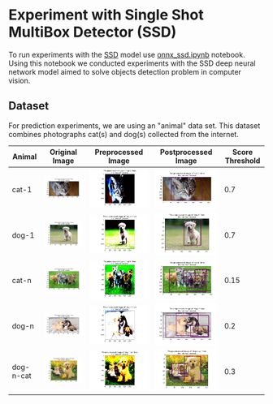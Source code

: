 # Experiment with Single Shot MultiBox Detector (SSD)

To run experiments with the [SSD](https://arxiv.org/abs/1512.02325) model use [onnx_ssd.ipynb](../onnx_ssdn.ipynb) notebook. Using this notebook we conducted experiments with the SSD deep neural network model aimed to solve objects detection problem in computer vision.

## Dataset

For prediction experiments, we are using an "animal" data set. This dataset combines photographs cat(s) and dog(s) collected from the internet.

| Animal | Original Image | Preprocessed Image | Postprocessed Image | Score Threshold |
| -------| -------------- |------------------- | ------------------- | --------------- |
| cat-1| ![orig_cat_1](images/orig_cat_1.jpg) | ![ssd_pre_cat_1](images/ssd_pre_cat_1.jpg) | ![ssd_post_cat_1](images/ssd_post_cat_1.jpg)| 0.7 |
| dog-1| ![orig_dog_1](images/orig_dog_1.jpg) | ![ssd_pre_dog_1](images/ssd_pre_dog_1.jpg) | ![ssd_post_dog_1](images/ssd_post_dog_1.jpg)| 0.7 |
| cat-n| ![orig_cat_n](images/orig_cat_n.jpg) | ![ssd_pre_cat_n](images/ssd_pre_cat_n.jpg) | ![ssd_post_cat_n](images/ssd_post_cat_n.jpg)| 0.15 |
| dog-n| ![orig_dog_n](images/orig_dog_n.jpg) | ![ssd_pre_dog_n](images/ssd_pre_dog_n.jpg) | ![ssd_post_dog_n](images/ssd_post_dog_n.jpg)| 0.2 |
| dog-n-cat | ![orig_dog_n_cat](images/orig_dog_n_cat.jpg) | ![ssd_pre_dog_n_cat](images/ssd_pre_dog_n_cat.jpg) | ![ssd_post_dog_n_cat](images/ssd_post_dog_n_cat.jpg) | 0.3 |